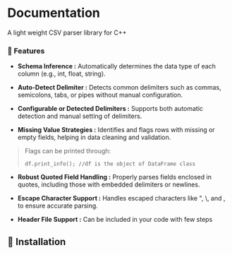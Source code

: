 # Documentation
A light weight CSV parser library for C++

### 🚀 Features
- **Schema Inference :**
Automatically determines the data type of each column (e.g., int, float, string).

- **Auto-Detect Delimiter :**
Detects common delimiters such as commas, semicolons, tabs, or pipes without manual configuration.

- **Configurable or Detected Delimiters :**
Supports both automatic detection and manual setting of delimiters.

- **Missing Value Strategies :**
Identifies and flags rows with missing or empty fields, helping in data cleaning and validation.

> Flags can be printed through:<pre>`df.print_info(); //df is the object of DataFrame class`</pre>

- **Robust Quoted Field Handling :** 
Properly parses fields enclosed in quotes, including those with embedded delimiters or newlines.

- **Escape Character Support :** 
Handles escaped characters like \", \\, and \, to ensure accurate parsing.

- **Header File Support :** 
Can be included in your code with few steps

## 📁 Installation



